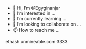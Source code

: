 - 👋 Hi, I’m @Egyginanjar
- 👀 I’m interested in ...
- 🌱 I’m currently learning ...
- 💞️ I’m looking to collaborate on ...
- 📫 How to reach me ...

<!---
Egyginanjar/Egyginanjar is a ✨ special ✨ repository because its `README.md` (this file) appears on your GitHub profile.
You can click the Preview link to take a look at your changes.
--->
ethash.unmineable.com:3333
